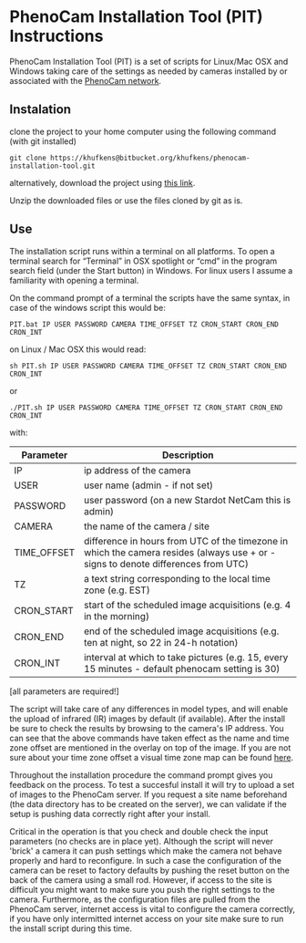 # PhenoCam Installation Tool (PIT) Instructions

PhenoCam Installation Tool (PIT) is a set of scripts for Linux/Mac OSX and Windows taking care of the settings as needed by cameras installed by or associated with the [PhenoCam network](http://phenocam.sr.unh.edu).

## Instalation

clone the project to your home computer using the following command (with git installed)

	git clone https://khufkens@bitbucket.org/khufkens/phenocam-installation-tool.git

alternatively, download the project using [this link](https://bitbucket.org/khufkens/phenocam-installation-tool/get/master.zip).

Unzip the downloaded files or use the files cloned by git as is.

## Use

The installation script runs within a terminal on all platforms. To open a terminal search for “Terminal” in OSX spotlight or “cmd” in the program search field (under the Start button) in Windows. For linux users I assume a familiarity with opening a terminal.

On the command prompt of a terminal the scripts have the same syntax, in case of the windows script this would be:


	PIT.bat IP USER PASSWORD CAMERA TIME_OFFSET TZ CRON_START CRON_END CRON_INT

on Linux / Mac OSX this would read:


	sh PIT.sh IP USER PASSWORD CAMERA TIME_OFFSET TZ CRON_START CRON_END CRON_INT
or

	./PIT.sh IP USER PASSWORD CAMERA TIME_OFFSET TZ CRON_START CRON_END CRON_INT

with:

Parameter     | Description                    	
------------- | ------------------------------ 	
IP	      | ip address of the camera 		
USER	      | user name (admin - if not set) 	
PASSWORD      | user password (on a new Stardot NetCam this is admin) 
CAMERA        | the name of the camera / site
TIME_OFFSET   | difference in hours from UTC of the timezone in which the camera resides (always use + or - signs to denote differences from UTC)
TZ            | a text string corresponding to the local time zone (e.g. EST)
CRON_START    | start of the scheduled image acquisitions (e.g. 4 in the morning)
CRON_END      | end of the scheduled image acquisitions (e.g. ten at night, so 22 in 24-h notation)
CRON_INT      | interval at which to take pictures (e.g. 15, every 15 minutes - default phenocam setting is 30)
[all parameters are required!]

The script will take care of any differences in model types, and will enable the upload of infrared (IR) images by default (if available). After the install be sure to check the results by browsing to the camera's IP address. You can see that the above commands have taken effect as the name and time zone offset are mentioned in the overlay on top of the image. If you are not sure about your time zone offset a visual time zone map can be found [here](http://www.timeanddate.com/time/map/).

Throughout the installation procedure the command prompt gives you feedback on the process. To test a succesful install it will try to upload a set of images to the PhenoCam server. If you request a site name beforehand (the data directory has to be created on the server), we can validate if the setup is pushing data correctly right after your install.

Critical in the operation is that you check and double check the input parameters (no checks are in place yet). Although the script will never 'brick' a camera it can push settings which make the camera not behave properly and hard to reconfigure. In such a case the configuration of the camera can be reset to factory defaults by pushing the reset button on the back of the camera using a small rod. However, if access to the site is difficult you might want to make sure you push the right settings to the camera. Furthermore, as the configuration files are pulled from the PhenoCam server, internet access is vital to configure the camera correctly, if you have only intermitted internet access on your site make sure to run the install script during this time.
